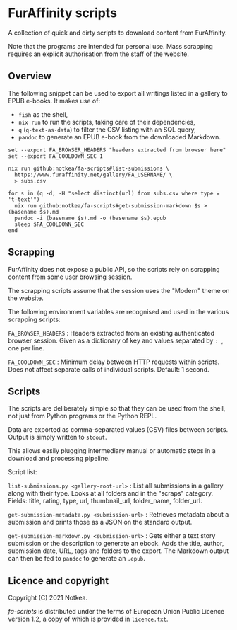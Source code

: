 FurAffinity scripts
===================

A collection of quick and dirty scripts to download content from FurAffinity.

Note that the programs are intended for personal use.
Mass scrapping requires an explicit authorisation from the staff of the website.


Overview
--------

The following snippet can be used to export all writings listed in a gallery
to EPUB e-books. It makes use of:

* `fish` as the shell,
* `nix run` to run the scripts, taking care of their dependencies,
* `q` (`q-text-as-data`) to filter the CSV listing with an SQL query,
* `pandoc` to generate an EPUB e-book from the downloaded Markdown.

```fish
set --export FA_BROWSER_HEADERS "headers extracted from browser here"
set --export FA_COOLDOWN_SEC 1

nix run github:notkea/fa-scripts#list-submissions \
  https://www.furaffinity.net/gallery/FA_USERNAME/ \
  > subs.csv

for s in (q -d, -H "select distinct(url) from subs.csv where type = 't-text'")
  nix run github:notkea/fa-scripts#get-submission-markdown $s > (basename $s).md
  pandoc -i (basename $s).md -o (basename $s).epub
  sleep $FA_COOLDOWN_SEC
end
```


Scrapping
---------

FurAffinity does not expose a public API, so the scripts rely on scrapping
content from some user browsing session.

The scrapping scripts assume that the session uses the "Modern" theme on the
website.

The following environment variables are recognised and used in the various
scrapping scripts:

`FA_BROWSER_HEADERS`
: Headers extracted from an existing authenticated browser session.
  Given as a dictionary of key and values separated by `: `, one per line.

`FA_COOLDOWN_SEC`
: Minimum delay between HTTP requests within scripts.
  Does not affect separate calls of individual scripts.
  Default: 1 second.


Scripts
-------

The scripts are deliberately simple so that they can be used from the shell,
not just from Python programs or the Python REPL.

Data are exported as comma-separated values (CSV) files between scripts.
Output is simply written to `stdout`.

This allows easily plugging intermediary manual or automatic steps in a
download and processing pipeline.

Script list:

`list-submissions.py <gallery-root-url>`
: List all submissions in a gallery along with their type.
  Looks at all folders and in the "scraps" category.
  Fields: title, rating, type, url, thumbnail_url, folder_name, folder_url.

`get-submission-metadata.py <submission-url>`
: Retrieves metadata about a submission and prints those as a JSON on the
  standard output.

`get-submission-markdown.py <submission-url>`
: Gets either a text story submission or the description to generate an ebook.
  Adds the title, author, submission date, URL, tags and folders to the export.
  The Markdown output can then be fed to `pandoc` to generate an `.epub`.


Licence and copyright
---------------------

Copyright (C) 2021 Notkea.

_fa-scripts_ is distributed under the terms of European Union Public Licence
version 1.2, a copy of which is provided in `licence.txt`.
